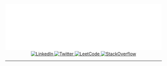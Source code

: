 <div id="header" align="center">
  <img src="https://github.com/prathameshdk02/prathameshdk02/blob/main/readme-header.svg">
</div>
<div class="badges" align="center">
  <a href="https://www.linkedin.com/in/prathamesh-kadve-9948ba232/">
    <img alt="LinkedIn" src="https://img.shields.io/badge/LinkedIn-%230073b0?style=flat&logo=linkedin&logoColor=white" height="30px">
  </a>

  <a href="https://twitter.com/prathameshdk02/">
    <img alt="Twitter" src="https://img.shields.io/badge/Twitter-%231a8cd8?style=flat&logo=twitter&logoColor=white" height="30px">
  </a>

  <a href="https://leetcode.com/prathameshdk02/">
    <img alt="LeetCode" src="https://img.shields.io/badge/LeetCode-%231a1a1a?style=flat&logo=leetcode" height="30px">
  </a>

  <a href="https://stackoverflow.com/users/21097030/prathamesh-kadve">
    <img alt="StackOverflow" src="https://img.shields.io/badge/StackOverflow-%232d2d2d?style=flat&logo=stackoverflow" height="30px">
  </a>
</div>
<hr />
